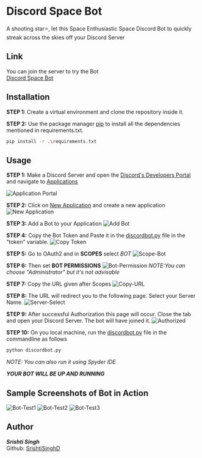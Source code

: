 # Discord Space Bot

A shooting star⭐, let this Space Enthusiastic Space Discord Bot to quickly streak across the skies off your Discord Server

## Link
You can join the server to try the Bot<br>
[Discord Space Bot](https://discord.gg/kMHhQW5dRR)

## Installation
**STEP 1:** Create a virtual environment and clone the repository inside it.

**STEP 2:** Use the package manager [pip](https://pip.pypa.io/en/stable/) to install all the dependencies mentioned in requirements.txt.
```bash
pip install -r .\requirements.txt
```

## Usage
**STEP 1:** Make a Discord Server and open the [Discord's Developers Portal](https://discord.com/developers/docs/intro) and navigate to [Applications](https://discord.com/developers/applications)

![Application Portal](pictures\application-portal.png)

**STEP 2:** Click on [New Application]() and create a new application
![New Application](pictures\create-app.png)

**STEP 3:** Add a Bot to your Application
![Add Bot](pictures\add-bot.png)

**STEP 4:** Copy the Bot Token and Paste it in the [discordbot.py](discordbot.py) file in the "token" variable.
![Copy Token](pictures\token.png)

**STEP 5:** Go to OAuth2 and in **SCOPES** select _BOT_
![Scope-Bot](pictures\scope-bot.png)

**STEP 6:** Then set **BOT PERMISSIONS** 
![Bot-Permission](pictures\bot-permissions.png)
_NOTE:You can choose "Administrator" but it's not advisable_

**STEP 7:** Copy the URL given after Scopes
![Copy-URL](pictures\copy-oAuth-url.png)

**STEP 8:** The URL will redirect you to the following page. Select your Server Name.
![Server-Select](pictures\select-server.png)

**STEP 9:** After successful Authorization this page will occur. Close the tab and open your Discord Server. The bot will have joined it.
![Authorized](pictures\authorized.png)

**STEP 10:** On you local machine, run the [discordbot.py](discordbot.py) file in the commandline as follows
```bash
python discordbot.py
```
_NOTE: You can also run it using Spyder IDE_

_**YOUR BOT WILL BE UP AND RUNNING**_

## Sample Screenshots of Bot in Action
![Bot-Test1](pictures\bot-test-1.png)
![Bot-Test2](pictures\bot-test-2.png)
![Bot-Test3](pictures\bot-test-3.png)

## Author<br>
_**Srishti Singh**_<br>
Github: [SrishtiSinghD](https://github.com/SrishtiSinghD)
